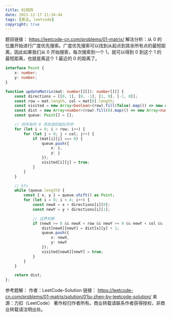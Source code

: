 ```yaml
---
title: 01矩阵
date: 2021-12-17 11:34:44
tags: [算法, leetcode]
copyright: true
---
```

题目链接：
https://leetcode-cn.com/problems/01-matrix/
解法分析：从 0 的位置开始进行广度优先搜索。广度优先搜索可以找到从起点到其余所有点的最短距离，因此如果我们从 0 开始搜索，每次搜索到一个 1，就可以得到 0 到这个 1 的最短距离，也就是离这个 1 最近的 0 的距离了。

```ts
interface Point {
    x: number;
    y: number;
}

function updateMatrix(mat: number[][]): number[][] {
    const directions = [[0, 1], [0, -1], [1, 0], [-1, 0]];
    const row = mat.length, col = mat[0].length;
    const visited = new Array<boolean>(row).fill(false).map(() => new Array<boolean>(col).fill(false));
    const dist = new Array<number>(row).fill(0).map(() => new Array<number>(col).fill(0));
    const queue: Point[] = [];

    // 将所有的 0 添加进初始队列中
    for (let i = 0; i < row; i++) {
        for (let j = 0; j < col; j++) {
            if (mat[i][j] === 0) {
                queue.push({
                    x: i,
                    y: j
                });
                visited[i][j] = true;
            }
        }
    }

    // bfs
    while (queue.length) {
        const { x, y } = queue.shift() as Point;
        for (let i = 0; i < 4; i++) {
            const newX = x + directions[i][0];
            const newY = y + directions[i][1];

            // 边界判断
            if (newX >= 0 && newX < row && newY >= 0 && newY < col && !visited[newX][newY]) {
                dist[newX][newY] = dist[x][y] + 1;
                queue.push({
                    x: newX,
                    y: newY
                });
                visited[newX][newY] = true;
            }
        }
    }

    return dist;
};
```

参考题解：
作者：LeetCode-Solution
链接：
https://leetcode-cn.com/problems/01-matrix/solution/01ju-zhen-by-leetcode-solution/
来源：力扣（LeetCode）
著作权归作者所有。商业转载请联系作者获得授权，非商业转载请注明出处。
